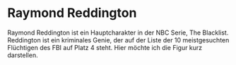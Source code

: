 # Raymond Reddington

Raymond Reddington ist ein Hauptcharakter in der NBC Serie, The Blacklist. Reddington ist ein kriminales Genie, der auf der Liste der 10 meistgesuchten Flüchtigen des FBI auf Platz 4 steht. Hier möchte ich die Figur kurz darstellen.